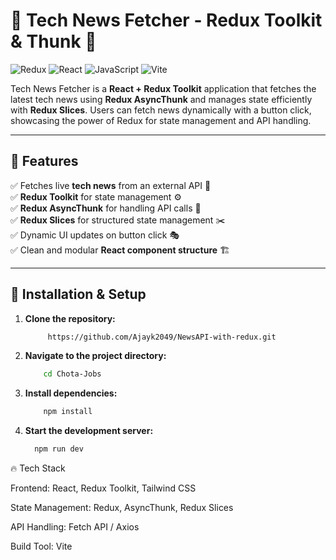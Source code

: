 # 📰 Tech News Fetcher - Redux Toolkit & Thunk 🚀

![Redux](https://img.shields.io/badge/Redux-Toolkit-764ABC?style=for-the-badge&logo=redux&logoColor=white)
![React](https://img.shields.io/badge/React-18.2.0-61DAFB?style=for-the-badge&logo=react&logoColor=white)
![JavaScript](https://img.shields.io/badge/JavaScript-ES6+-F7DF1E?style=for-the-badge&logo=javascript&logoColor=black)
![Vite](https://img.shields.io/badge/Vite-4.0+-646CFF?style=for-the-badge&logo=vite&logoColor=white)

Tech News Fetcher is a **React + Redux Toolkit** application that fetches the latest tech news using **Redux AsyncThunk** and manages state efficiently with **Redux Slices**. Users can fetch news dynamically with a button click, showcasing the power of Redux for state management and API handling.

---

## 🎯 **Features**
✅ Fetches live **tech news** from an external API 📡  
✅ **Redux Toolkit** for state management ⚙️  
✅ **Redux AsyncThunk** for handling API calls 📩  
✅ **Redux Slices** for structured state management ✂️  
✅ Dynamic UI updates on button click 🎭  
✅ Clean and modular **React component structure** 🏗️  

---

## **🚀 Installation & Setup**  

1. **Clone the repository:**  
   ```sh 
        https://github.com/Ajayk2049/NewsAPI-with-redux.git
2.   **Navigate to the project directory:**  
       ```sh  
           cd Chota-Jobs
3.   **Install dependencies:** 
     ```sh
         npm install
4.   **Start the development server:**
       ```sh   
         npm run dev

🔥 Tech Stack

Frontend: React, Redux Toolkit, Tailwind CSS

State Management: Redux, AsyncThunk, Redux Slices

API Handling: Fetch API / Axios

Build Tool: Vite
       
